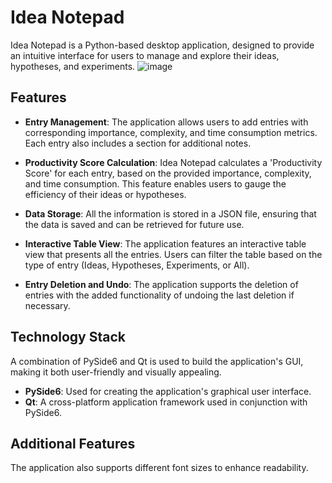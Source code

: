 # Idea Notepad

Idea Notepad is a Python-based desktop application, designed to provide an intuitive interface for users to manage and explore their ideas, hypotheses, and experiments.
![image](https://github.com/derbengale/Idea-Notepad/assets/28060331/1119af72-0f33-47af-a7db-190441133a0e)

## Features

- **Entry Management**: The application allows users to add entries with corresponding importance, complexity, and time consumption metrics. Each entry also includes a section for additional notes.

- **Productivity Score Calculation**: Idea Notepad calculates a 'Productivity Score' for each entry, based on the provided importance, complexity, and time consumption. This feature enables users to gauge the efficiency of their ideas or hypotheses.

- **Data Storage**: All the information is stored in a JSON file, ensuring that the data is saved and can be retrieved for future use.

- **Interactive Table View**: The application features an interactive table view that presents all the entries. Users can filter the table based on the type of entry (Ideas, Hypotheses, Experiments, or All).

- **Entry Deletion and Undo**: The application supports the deletion of entries with the added functionality of undoing the last deletion if necessary.

## Technology Stack

A combination of PySide6 and Qt is used to build the application's GUI, making it both user-friendly and visually appealing.

- **PySide6**: Used for creating the application's graphical user interface.
- **Qt**: A cross-platform application framework used in conjunction with PySide6.

## Additional Features

The application also supports different font sizes to enhance readability.
